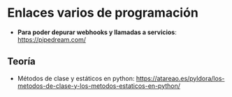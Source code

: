 # Enlaces varios de programación
 * **Para poder depurar webhooks y llamadas a servicios**: https://pipedream.com/

## Teoría
 * Métodos de clase y estáticos en python: https://atareao.es/pyldora/los-metodos-de-clase-y-los-metodos-estaticos-en-python/